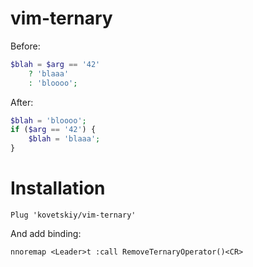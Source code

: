 vim-ternary
==========

Before:
```php
$blah = $arg == '42'
    ? 'blaaa'
    : 'bloooo';
```

After:
```php
$blah = 'bloooo';
if ($arg == '42') {
    $blah = 'blaaa';
}
```

Installation
===========

```viml
Plug 'kovetskiy/vim-ternary'
```

And add binding:
```
nnoremap <Leader>t :call RemoveTernaryOperator()<CR>
```
